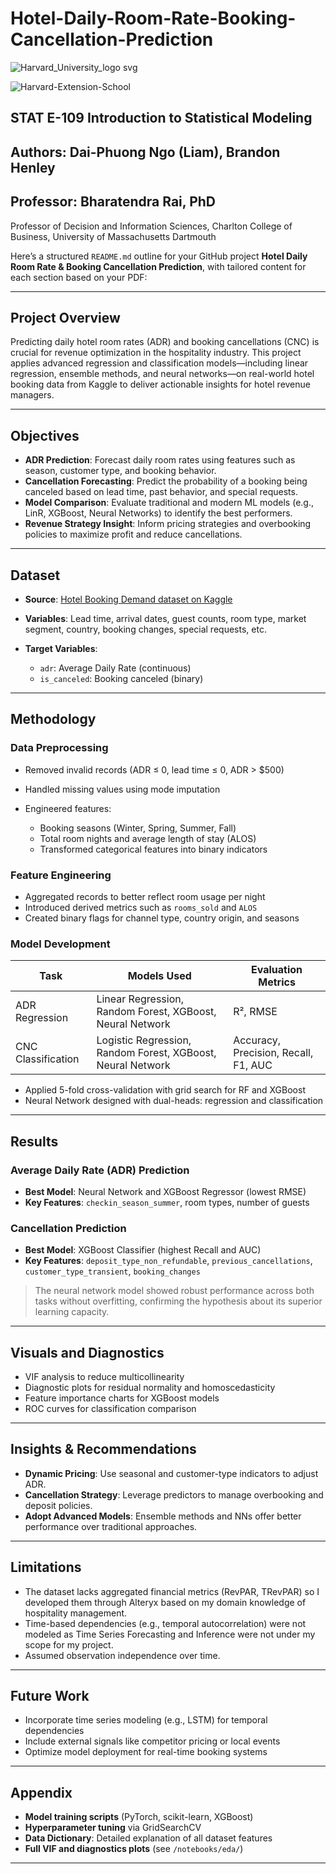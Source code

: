 # Hotel-Daily-Room-Rate-Booking-Cancellation-Prediction

![Harvard_University_logo svg](https://github.com/user-attachments/assets/d105e69f-937f-4ef6-92ca-9915220d0660)

![Harvard-Extension-School](https://github.com/user-attachments/assets/b0f3123f-4f08-45a3-9639-f605e511406e)

## **STAT E-109	Introduction to Statistical Modeling**

## Authors: **Dai-Phuong Ngo (Liam)**, **Brandon Henley**

## Professor: **Bharatendra Rai, PhD**

Professor of Decision and Information Sciences, Charlton College of Business, University of Massachusetts Dartmouth

Here’s a structured `README.md` outline for your GitHub project **Hotel Daily Room Rate & Booking Cancellation Prediction**, with tailored content for each section based on your PDF:

---

## Project Overview

Predicting daily hotel room rates (ADR) and booking cancellations (CNC) is crucial for revenue optimization in the hospitality industry. This project applies advanced regression and classification models—including linear regression, ensemble methods, and neural networks—on real-world hotel booking data from Kaggle to deliver actionable insights for hotel revenue managers.

---

## Objectives

* **ADR Prediction**: Forecast daily room rates using features such as season, customer type, and booking behavior.
* **Cancellation Forecasting**: Predict the probability of a booking being canceled based on lead time, past behavior, and special requests.
* **Model Comparison**: Evaluate traditional and modern ML models (e.g., LinR, XGBoost, Neural Networks) to identify the best performers.
* **Revenue Strategy Insight**: Inform pricing strategies and overbooking policies to maximize profit and reduce cancellations.

---

## Dataset

* **Source**: [Hotel Booking Demand dataset on Kaggle](https://www.kaggle.com/datasets/jessemostipak/hotel-booking-demand)
* **Variables**: Lead time, arrival dates, guest counts, room type, market segment, country, booking changes, special requests, etc.
* **Target Variables**:

  * `adr`: Average Daily Rate (continuous)
  * `is_canceled`: Booking canceled (binary)

---

## Methodology

### Data Preprocessing

* Removed invalid records (ADR ≤ 0, lead time ≤ 0, ADR > \$500)
* Handled missing values using mode imputation
* Engineered features:

  * Booking seasons (Winter, Spring, Summer, Fall)
  * Total room nights and average length of stay (ALOS)
  * Transformed categorical features into binary indicators

### Feature Engineering

* Aggregated records to better reflect room usage per night
* Introduced derived metrics such as `rooms_sold` and `ALOS`
* Created binary flags for channel type, country origin, and seasons

### Model Development

| Task               | Models Used                                                 | Evaluation Metrics                   |
| ------------------ | ----------------------------------------------------------- | ------------------------------------ |
| ADR Regression     | Linear Regression, Random Forest, XGBoost, Neural Network   | R², RMSE                             |
| CNC Classification | Logistic Regression, Random Forest, XGBoost, Neural Network | Accuracy, Precision, Recall, F1, AUC |

* Applied 5-fold cross-validation with grid search for RF and XGBoost
* Neural Network designed with dual-heads: regression and classification

---

## Results

### Average Daily Rate (ADR) Prediction

* **Best Model**: Neural Network and XGBoost Regressor (lowest RMSE)
* **Key Features**: `checkin_season_summer`, room types, number of guests

### Cancellation Prediction

* **Best Model**: XGBoost Classifier (highest Recall and AUC)
* **Key Features**: `deposit_type_non_refundable`, `previous_cancellations`, `customer_type_transient`, `booking_changes`

> The neural network model showed robust performance across both tasks without overfitting, confirming the hypothesis about its superior learning capacity.

---

## Visuals and Diagnostics

* VIF analysis to reduce multicollinearity
* Diagnostic plots for residual normality and homoscedasticity
* Feature importance charts for XGBoost models
* ROC curves for classification comparison

---

## Insights & Recommendations

* **Dynamic Pricing**: Use seasonal and customer-type indicators to adjust ADR.
* **Cancellation Strategy**: Leverage predictors to manage overbooking and deposit policies.
* **Adopt Advanced Models**: Ensemble methods and NNs offer better performance over traditional approaches.

---

## Limitations

* The dataset lacks aggregated financial metrics (RevPAR, TRevPAR) so I developed them through Alteryx based on my domain knowledge of hospitality management.
* Time-based dependencies (e.g., temporal autocorrelation) were not modeled as Time Series Forecasting and Inference were not under my scope for my project.
* Assumed observation independence over time.

---

## Future Work

* Incorporate time series modeling (e.g., LSTM) for temporal dependencies
* Include external signals like competitor pricing or local events
* Optimize model deployment for real-time booking systems

---

## Appendix

* **Model training scripts** (PyTorch, scikit-learn, XGBoost)
* **Hyperparameter tuning** via GridSearchCV
* **Data Dictionary**: Detailed explanation of all dataset features
* **Full VIF and diagnostics plots** (see `/notebooks/eda/`)

---


